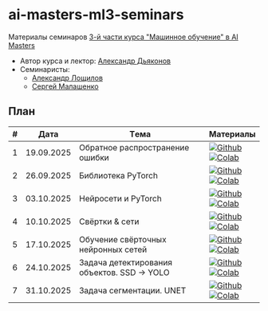 # ai-masters-ml3-seminars
Материалы семинаров [3-й части курса "Машинное обучение" в AI Masters](https://aimasters.ru/ml3)

* Автор курса и лектор: [Александр Дьяконов](https://github.com/Dyakonov)
* Семинаристы:
  * [Александр Лощилов](https://github.com/aloschilov)
  * [Сергей Малашенко](https://github.com/SergeyMalashenko)

## План

|#  |Дата       |Tема                                         |Материалы                                                            
|---|-----------|---------------------------------------------|---------------------------------------------------------------------|
|1  |19.09.2025 |Обратное распространение ошибки              |[![Github](https://img.shields.io/static/v1.svg?logo=github&label=Repo&message=Open%20in%20Github&color=lightgrey)](seminars/01_backprop/seminar01_backprop.ipynb)<br>[![Colab](https://colab.research.google.com/assets/colab-badge.svg)](https://colab.research.google.com/github/SergeyMalashenko/2025_ML3/blob/main/seminars/01_backprop/seminar01_backprop.ipynb)|
|2  |26.09.2025 |Библиотека PyTorch                           |[![Github](https://img.shields.io/static/v1.svg?logo=github&label=Repo&message=Open%20in%20Github&color=lightgrey)](seminars/02_pytorch/seminar02_pytorch.ipynb)<br>[![Colab](https://colab.research.google.com/assets/colab-badge.svg)](https://colab.research.google.com/github/SergeyMalashenko/2025_ML3/blob/main/seminars/02_pytorch/seminar02_pytorch.ipynb)|
|3  |03.10.2025 |Нейросети и PyTorch                          |[![Github](https://img.shields.io/static/v1.svg?logo=github&label=Repo&message=Open%20in%20Github&color=lightgrey)](seminars/03_neuralnetwork/seminar03_neuralnetwork.ipynb)<br>[![Colab](https://colab.research.google.com/assets/colab-badge.svg)](https://colab.research.google.com/github/SergeyMalashenko/2025_ML3/blob/main/seminars/03_neuralnetwork/seminar03_neuralnetwork.ipynb)|
|4  |10.10.2025 |Свёртки & сети                               |[![Github](https://img.shields.io/static/v1.svg?logo=github&label=Repo&message=Open%20in%20Github&color=lightgrey)](seminars/04_convolutions/seminar04_convolutions.ipynb)<br>[![Colab](https://colab.research.google.com/assets/colab-badge.svg)](https://colab.research.google.com/github/SergeyMalashenko/2025_ML3/blob/main/seminars/04_convolutions/seminar04_convolutions.ipynb)|
|5  |17.10.2025 | Обучение свёрточных нейронных сетей |[![Github](https://img.shields.io/static/v1.svg?logo=github&label=Repo&message=Open%20in%20Github&color=lightgrey)](seminars/05_cnn/seminar05_cnn.ipynb)<br>[![Colab](https://colab.research.google.com/assets/colab-badge.svg)](https://colab.research.google.com/github/SergeyMalashenko/2025_ML3/blob/main/seminars/05_cnn/seminar05_cnn.ipynb)|
|6  |24.10.2025 |Задача детектирования объектов. SSD -> YOLO  |[![Github](https://img.shields.io/static/v1.svg?logo=github&label=Repo&message=Open%20in%20Github&color=lightgrey)](seminars/06_ssd/seminar06_ssd.ipynb)<br>[![Colab](https://colab.research.google.com/assets/colab-badge.svg)](https://colab.research.google.com/github/SergeyMalashenko/2025_ML3/blob/main/seminars/06_ssd/seminar06_ssd.ipynb)|
|7  |31.10.2025 |Задача сегментации. UNET  |[![Github](https://img.shields.io/static/v1.svg?logo=github&label=Repo&message=Open%20in%20Github&color=lightgrey)](seminars/07_unet/seminar07_segmentation.ipynb)<br>[![Colab](https://colab.research.google.com/assets/colab-badge.svg)](https://colab.research.google.com/github/SergeyMalashenko/2025_ML3/blob/main/seminars/07_unet/seminar07_segmentation.ipynb)|



